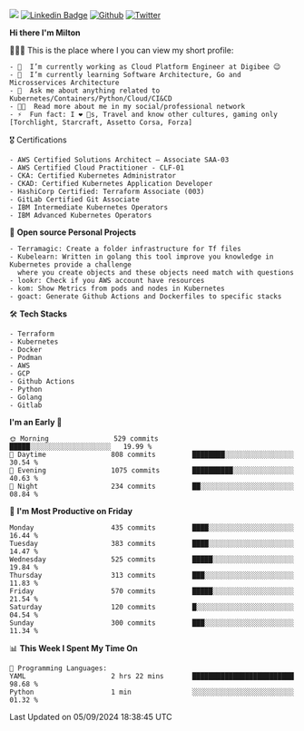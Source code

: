 ![](https://komarev.com/ghpvc/?username=miltlima&color=blueviolet) [![Linkedin Badge](https://img.shields.io/badge/-LinkedIn-blue?style=flat-square&logo=Linkedin&logoColor=white&link=https://www.linkedin.com/in/miltonlimaj/)](https://www.linkedin.com/in/miltonlimaj/) [![Github](https://img.shields.io/github/followers/miltlima?style=social)](https://github.com/miltlima?tab=followers) [![Twitter](https://img.shields.io/twitter/follow/milt_lima?style=social)](https://twitter.com/milt_lima)
 


     
**Hi there I'm Milton**

👨🏽‍💻 This is the place where I you can view my short profile:
```text
- 🔭  I’m currently working as Cloud Platform Engineer at Digibee 😉
- 🌱  I’m currently learning Software Architecture, Go and Microsservices Architecture
- 💬  Ask me about anything related to Kubernetes/Containers/Python/Cloud/CI&CD
- 👨‍💻  Read more about me in my social/professional network
- ⚡  Fun fact: I ❤️ 🐶s, Travel and know other cultures, gaming only [Torchlight, Starcraft, Assetto Corsa, Forza]
```
🎖 Certifications
```text
- AWS Certified Solutions Architect – Associate SAA-03
- AWS Certified Cloud Practitioner - CLF-01
- CKA: Certified Kubernetes Administrator
- CKAD: Certified Kubernetes Application Developer
- HashiCorp Certified: Terraform Associate (003)
- GitLab Certified Git Associate
- IBM Intermediate Kubernetes Operators
- IBM Advanced Kubernetes Operators
```
📐 **Open source Personal Projects**

```text
- Terramagic: Create a folder infrastructure for Tf files
- Kubelearn: Written in golang this tool improve you knowledge in Kubernetes provide a challenge
  where you create objects and these objects need match with questions
- lookr: Check if you AWS account have resources
- kom: Show Metrics from pods and nodes in Kubernetes
- goact: Generate Github Actions and Dockerfiles to specific stacks
```
🛠 **Tech Stacks**

```text
- Terraform
- Kubernetes
- Docker
- Podman
- AWS
- GCP
- Github Actions
- Python
- Golang
- Gitlab
```         

<!--START_SECTION:waka-->
**I'm an Early 🐤** 

```text
🌞 Morning                529 commits         █████░░░░░░░░░░░░░░░░░░░░   19.99 % 
🌆 Daytime                808 commits         ████████░░░░░░░░░░░░░░░░░   30.54 % 
🌃 Evening                1075 commits        ██████████░░░░░░░░░░░░░░░   40.63 % 
🌙 Night                  234 commits         ██░░░░░░░░░░░░░░░░░░░░░░░   08.84 % 
```
📅 **I'm Most Productive on Friday** 

```text
Monday                   435 commits         ████░░░░░░░░░░░░░░░░░░░░░   16.44 % 
Tuesday                  383 commits         ████░░░░░░░░░░░░░░░░░░░░░   14.47 % 
Wednesday                525 commits         █████░░░░░░░░░░░░░░░░░░░░   19.84 % 
Thursday                 313 commits         ███░░░░░░░░░░░░░░░░░░░░░░   11.83 % 
Friday                   570 commits         █████░░░░░░░░░░░░░░░░░░░░   21.54 % 
Saturday                 120 commits         █░░░░░░░░░░░░░░░░░░░░░░░░   04.54 % 
Sunday                   300 commits         ███░░░░░░░░░░░░░░░░░░░░░░   11.34 % 
```


📊 **This Week I Spent My Time On** 

```text
💬 Programming Languages: 
YAML                     2 hrs 22 mins       █████████████████████████   98.68 % 
Python                   1 min               ░░░░░░░░░░░░░░░░░░░░░░░░░   01.32 % 
```


 Last Updated on 05/09/2024 18:38:45 UTC
<!--END_SECTION:waka-->
